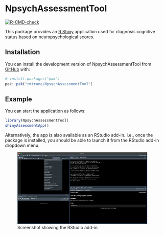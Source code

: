 
<!-- README.md is generated from README.Rmd. Please edit that file -->

# NpsychAssessmentTool

<!-- badges: start -->

[![R-CMD-check](https://github.com/rmtrane/NpsychAssessmentTool/actions/workflows/R-CMD-check.yaml/badge.svg)](https://github.com/rmtrane/NpsychAssessmentTool/actions/workflows/R-CMD-check.yaml)
<!-- badges: end -->

This package provides an [R Shiny](https://shiny.posit.co) application
used for diagnosis cognitive status based on neuropsychological scores.

## Installation

You can install the development version of NpsychAssessmentTool from
[GitHub](https://github.com/) with:

``` r
# install.packages("pak")
pak::pak("rmtrane/NpsychAssessmentTool")
```

## Example

You can start the application as follows:

``` r
library(NpsychAssessmentTool)
shinyAssessmentApp()
```

Alternatively, the app is also available as an RStudio add-in. I.e.,
once the package is installed, you should be able to launch it from the
RStudio add-in dropdown menu:

<figure>
<img src="img/rstudio-addin.png"
alt="Screenshot showing the RStudio add-in." />
<figcaption aria-hidden="true">Screenshot showing the RStudio
add-in.</figcaption>
</figure>
